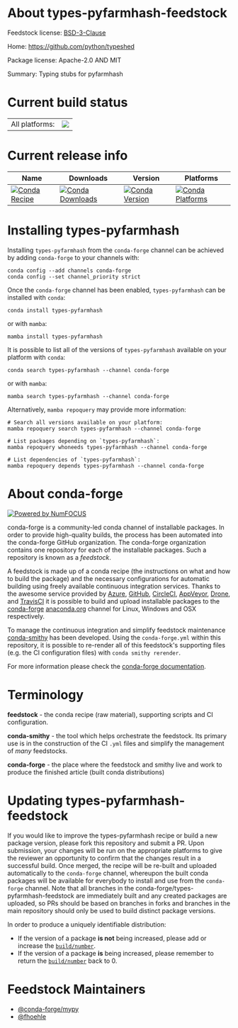 About types-pyfarmhash-feedstock
================================

Feedstock license: [BSD-3-Clause](https://github.com/conda-forge/types-pyfarmhash-feedstock/blob/main/LICENSE.txt)

Home: https://github.com/python/typeshed

Package license: Apache-2.0 AND MIT

Summary: Typing stubs for pyfarmhash

Current build status
====================


<table><tr><td>All platforms:</td>
    <td>
      <a href="https://dev.azure.com/conda-forge/feedstock-builds/_build/latest?definitionId=13129&branchName=main">
        <img src="https://dev.azure.com/conda-forge/feedstock-builds/_apis/build/status/types-pyfarmhash-feedstock?branchName=main">
      </a>
    </td>
  </tr>
</table>

Current release info
====================

| Name | Downloads | Version | Platforms |
| --- | --- | --- | --- |
| [![Conda Recipe](https://img.shields.io/badge/recipe-types--pyfarmhash-green.svg)](https://anaconda.org/conda-forge/types-pyfarmhash) | [![Conda Downloads](https://img.shields.io/conda/dn/conda-forge/types-pyfarmhash.svg)](https://anaconda.org/conda-forge/types-pyfarmhash) | [![Conda Version](https://img.shields.io/conda/vn/conda-forge/types-pyfarmhash.svg)](https://anaconda.org/conda-forge/types-pyfarmhash) | [![Conda Platforms](https://img.shields.io/conda/pn/conda-forge/types-pyfarmhash.svg)](https://anaconda.org/conda-forge/types-pyfarmhash) |

Installing types-pyfarmhash
===========================

Installing `types-pyfarmhash` from the `conda-forge` channel can be achieved by adding `conda-forge` to your channels with:

```
conda config --add channels conda-forge
conda config --set channel_priority strict
```

Once the `conda-forge` channel has been enabled, `types-pyfarmhash` can be installed with `conda`:

```
conda install types-pyfarmhash
```

or with `mamba`:

```
mamba install types-pyfarmhash
```

It is possible to list all of the versions of `types-pyfarmhash` available on your platform with `conda`:

```
conda search types-pyfarmhash --channel conda-forge
```

or with `mamba`:

```
mamba search types-pyfarmhash --channel conda-forge
```

Alternatively, `mamba repoquery` may provide more information:

```
# Search all versions available on your platform:
mamba repoquery search types-pyfarmhash --channel conda-forge

# List packages depending on `types-pyfarmhash`:
mamba repoquery whoneeds types-pyfarmhash --channel conda-forge

# List dependencies of `types-pyfarmhash`:
mamba repoquery depends types-pyfarmhash --channel conda-forge
```


About conda-forge
=================

[![Powered by
NumFOCUS](https://img.shields.io/badge/powered%20by-NumFOCUS-orange.svg?style=flat&colorA=E1523D&colorB=007D8A)](https://numfocus.org)

conda-forge is a community-led conda channel of installable packages.
In order to provide high-quality builds, the process has been automated into the
conda-forge GitHub organization. The conda-forge organization contains one repository
for each of the installable packages. Such a repository is known as a *feedstock*.

A feedstock is made up of a conda recipe (the instructions on what and how to build
the package) and the necessary configurations for automatic building using freely
available continuous integration services. Thanks to the awesome service provided by
[Azure](https://azure.microsoft.com/en-us/services/devops/), [GitHub](https://github.com/),
[CircleCI](https://circleci.com/), [AppVeyor](https://www.appveyor.com/),
[Drone](https://cloud.drone.io/welcome), and [TravisCI](https://travis-ci.com/)
it is possible to build and upload installable packages to the
[conda-forge](https://anaconda.org/conda-forge) [anaconda.org](https://anaconda.org/)
channel for Linux, Windows and OSX respectively.

To manage the continuous integration and simplify feedstock maintenance
[conda-smithy](https://github.com/conda-forge/conda-smithy) has been developed.
Using the ``conda-forge.yml`` within this repository, it is possible to re-render all of
this feedstock's supporting files (e.g. the CI configuration files) with ``conda smithy rerender``.

For more information please check the [conda-forge documentation](https://conda-forge.org/docs/).

Terminology
===========

**feedstock** - the conda recipe (raw material), supporting scripts and CI configuration.

**conda-smithy** - the tool which helps orchestrate the feedstock.
                   Its primary use is in the construction of the CI ``.yml`` files
                   and simplify the management of *many* feedstocks.

**conda-forge** - the place where the feedstock and smithy live and work to
                  produce the finished article (built conda distributions)


Updating types-pyfarmhash-feedstock
===================================

If you would like to improve the types-pyfarmhash recipe or build a new
package version, please fork this repository and submit a PR. Upon submission,
your changes will be run on the appropriate platforms to give the reviewer an
opportunity to confirm that the changes result in a successful build. Once
merged, the recipe will be re-built and uploaded automatically to the
`conda-forge` channel, whereupon the built conda packages will be available for
everybody to install and use from the `conda-forge` channel.
Note that all branches in the conda-forge/types-pyfarmhash-feedstock are
immediately built and any created packages are uploaded, so PRs should be based
on branches in forks and branches in the main repository should only be used to
build distinct package versions.

In order to produce a uniquely identifiable distribution:
 * If the version of a package **is not** being increased, please add or increase
   the [``build/number``](https://docs.conda.io/projects/conda-build/en/latest/resources/define-metadata.html#build-number-and-string).
 * If the version of a package **is** being increased, please remember to return
   the [``build/number``](https://docs.conda.io/projects/conda-build/en/latest/resources/define-metadata.html#build-number-and-string)
   back to 0.

Feedstock Maintainers
=====================

* [@conda-forge/mypy](https://github.com/orgs/conda-forge/teams/mypy/)
* [@fhoehle](https://github.com/fhoehle/)

